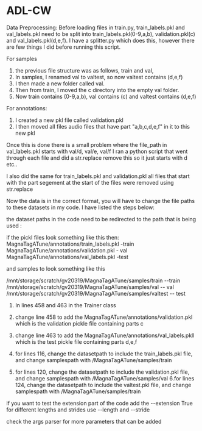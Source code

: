 # ADL-CW

Data Preprocessing:
Before loading files in train.py, train_labels.pkl and val_labels.pkl need to be split into train_labels.pkl(0-9,a,b), validation.pkl(c) and val_labels.pkl(d,e,f).
I have a splitter.py which does this, however there are few things I did before running this script.

For samples
1. the previous file structure was as follows, train and val, 
2. In samples, I renamed val to valtest, so now valtest contains (d,e,f)
4. I then made a new folder called val.
3. Then from train, I moved the c directory into the empty val folder.
4. Now train contains (0-9,a,b), val contains (c) and valtest contains (d,e,f)


For annotations:
1. I created a new pkl file called validation.pkl
2. I then moved all files audio files that have part "a,b,c,d,e,f" in it to this new pkl

Once this is done there is a small problem where the file_path in val_labels.pkl starts with val/d, val/e, val/f
I ran a python script that went through each file and did a str.replace remove this so it just starts with d etc..

I also did the same for train_labels.pkl and validation.pkl all files that start with the part segement at the start of the files were removed using str.replace


Now the data is in the correct format, you will have to change the file paths to these datasets in my code. I have listed the steps below:

the dataset paths in the code need to be redirected to the path that is being used :

if the pickl files look something like this then:
MagnaTagATune/annotations/train_labels.pkl -train
MagnaTagATune/annotations/validation.pkl - val
MagnaTagATune/annotations/val_labels.pkl -test

and samples to look something like this 

/mnt/storage/scratch/gv20319/MagnaTagATune/samples/train --train
/mnt/storage/scratch/gv20319/MagnaTagATune/samples/val -- val
/mnt/storage/scratch/gv20319/MagnaTagATune/samples/valtest -- test



1. In lines 458 and 463 in the Trainer class 
2. change line 458 to add the MagnaTagATune/annotations/validation.pkl which is the validation pickle file containing parts c
3. change line 463 to add the MagnaTagATune/annotations/val_labels.pkll which is the test pickle file containing parts d,e,f


4. for lines 116, change the datasetpath to include the train_labels.pkl file, and change samplespath with /MagnaTagATune/samples/train
5. for lines 120, change the datasetpath to include the validation.pkl file, and change samplespath with /MagnaTagATune/samples/val
6.for lines 124, change the datasetpath to include the valtest.pkl file, and change samplespath with /MagnaTagATune/samples/train



if you want to test the extension part of the code add the --extension True 
for different lengths and strides use --length and --stride 

check the args parser for more parameters that can be added 

